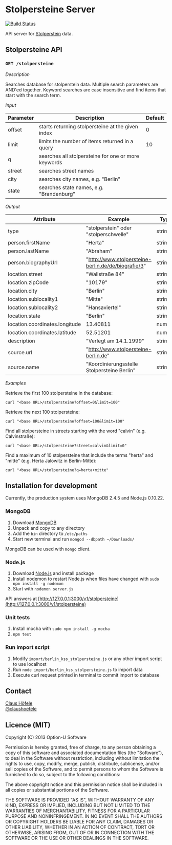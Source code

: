# Stolpersteine Server

[![Build Status](https://travis-ci.org/Stolpersteine/stolpersteine-server.svg)](https://travis-ci.org/Stolpersteine/stolpersteine-server)

API server for [Stolperstein](http://en.wikipedia.org/wiki/Stolperstein) data.

## Stolpersteine API

### `GET /stolpersteine`

*Description*

Searches database for stolperstein data. Multiple search parameters are AND'ed together. Keyword searches are case insensitive and find items that start with the search term.

*Input*

| Parameter     | Description                                           | Default |
| ------------- | ----------------------------------------------------- | ------- |
| offset        | starts returning stolpersteine at the given index     | 0       |
| limit         | limits the number of items returned in a query        | 10      |
| q             | searches all stolpersteine for one or more keywords   |         |
| street        | searches street names                                 |         |
| city          | searches city names, e.g. "Berlin"                    |         |
| state         | searches state names, e.g. "Brandenburg"              |         |

*Output*

| Attribute                      | Example                                              | Type   | Required |
| ------------------------------ | ---------------------------------------------------- | ------ | -------- |
| type                           | "stolperstein" oder "stolperschwelle"                | string | yes      |
| person.firstName               | "Herta"                                              | string |          |
| person.lastName                | "Abraham"                                            | string | yes      |
| person.biographyUrl            | "http://www.stolpersteine-berlin.de/de/biografie/3"  | string |          |
| location.street                | "Wallstraße 84"                                      | string | yes      |
| location.zipCode               | "10179"                                              | string |          |
| location.city                  | "Berlin"                                             | string | yes      |
| location.sublocality1          | "Mitte"                                              | string |          |
| location.sublocality2          | "Hansaviertel"                                       | string |          |
| location.state                 | "Berlin"                                             | string | yes      |
| location.coordinates.longitude | 13.40811                                             | number | yes      |
| location.coordinates.latitude  | 52.51201                                             | number | yes      |
| description                    | "Verlegt am 14.1.1999"                               | string |          |
| source.url                     | "http://www.stolpersteine-berlin.de"                 | string | yes      |
| source.name                    | "Koordinierungsstelle Stolpersteine Berlin"          | string | yes      |

*Examples*

Retrieve the first 100 stolpersteine in the database:

    curl "<base URL>/stolpersteine?offset=0&limit=100"

Retrieve the next 100 stolpersteine:

    curl "<base URL>/stolpersteine?offset=100&limit=100"

Find all stolpersteine in streets starting with the word "calvin" (e.g. Calvinstraße):

    curl "<base URL>/stolpersteine?street=calvin&limit=0"

Find a maximum of 10 stolpersteine that include the terms "herta" and "mitte" (e.g. Herta Jalowitz in Berlin-Mitte):

    curl "<base URL>/stolpersteine?q=herta+mitte"

## Installation for development

Currently, the production system uses MongoDB 2.4.5 and Node.js 0.10.22.

### MongoDB

1. Download [MongoDB](https://www.mongodb.org/downloads)
2. Unpack and copy to any directory
3. Add the `bin` directory to `/etc/paths`
4. Start new terminal and run `mongod --dbpath ~/Downloads/`

MongoDB can be used with `mongo` client.

### Node.js

1. Download [Node.js](http://nodejs.org/download/) and install package
2. Install nodemon to restart Node.js when files have changed with `sudo npm install -g nodemon`
3. Start with `nodemon server.js`

API answers at [http://127.0.0.1:3000/v1/stolpersteine](http://127.0.0.1:3000/v1/stolpersteine)

### Unit tests

1. Install mocha with `sudo npm install -g mocha`
2. `npm test`

### Run import script

1. Modify `import/berlin_kss_stolpersteine.js` or any other import script to use localhost
2. Run `node import/berlin_kss_stolpersteine.js` to import data
3. Execute curl request printed in terminal to commit import to database

## Contact

[Claus Höfele](http://github.com/choefele)  
[@claushoefele](https://twitter.com/claushoefele)

## Licence (MIT)

Copyright (C) 2013 Option-U Software

Permission is hereby granted, free of charge, to any person obtaining a copy of this software and associated documentation files (the "Software"), to deal in the Software without restriction, including without limitation the rights to use, copy, modify, merge, publish, distribute, sublicense, and/or sell copies of the Software, and to permit persons to whom the Software is furnished to do so, subject to the following conditions:

The above copyright notice and this permission notice shall be included in all copies or substantial portions of the Software.

THE SOFTWARE IS PROVIDED "AS IS", WITHOUT WARRANTY OF ANY KIND, EXPRESS OR IMPLIED, INCLUDING BUT NOT LIMITED TO THE WARRANTIES OF MERCHANTABILITY, FITNESS FOR A PARTICULAR PURPOSE AND NONINFRINGEMENT. IN NO EVENT SHALL THE AUTHORS OR COPYRIGHT HOLDERS BE LIABLE FOR ANY CLAIM, DAMAGES OR OTHER LIABILITY, WHETHER IN AN ACTION OF CONTRACT, TORT OR OTHERWISE, ARISING FROM, OUT OF OR IN CONNECTION WITH THE SOFTWARE OR THE USE OR OTHER DEALINGS IN THE SOFTWARE.

